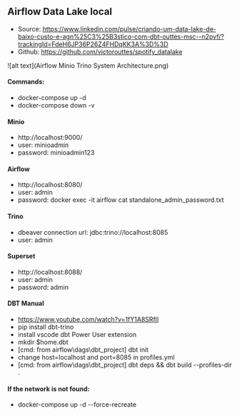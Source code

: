## Airflow Data Lake local

- Source: https://www.linkedin.com/pulse/criando-um-data-lake-de-baixo-custo-e-agn%25C3%25B3stico-com-dbt-outtes-msc--n2pvf/?trackingId=FdeH6JP36P26Z4FHDqKK3A%3D%3D
- Github: https://github.com/victorouttes/spotify_datalake

![alt text](Airflow Minio Trino System Architecture.png)

#### Commands:
- docker-compose up -d
- docker-compose down -v


#### Minio

- http://localhost:9000/
- user: minioadmin
- password: minioadmin123

#### Airflow

- http://localhost:8080/
- user: admin
- password: docker exec -it airflow cat standalone_admin_password.txt

#### Trino

- dbeaver connection url: jdbc:trino://localhost:8085
- user: admin

#### Superset

- http://localhost:8088/
- user: admin
- password: admin

#### DBT Manual

- https://www.youtube.com/watch?v=1fY1A8SRflI
- pip install dbt-trino
- install vscode dbt Power User extension
- mkdir $home\.dbt
- [cmd: from airflow\dags\dbt_project] dbt init
- change host=localhost and port=8085 in profiles.yml
- [cmd: from airflow\dags\dbt_project] dbt deps && dbt build --profiles-dir .

#### If the network is not found:

- docker-compose up -d --force-recreate